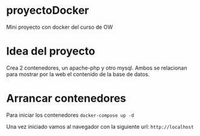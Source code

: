 # proyectoDocker
Mini proyecto con docker del curso de OW

# Idea del proyecto
Crea 2 contenedores, un apache-php y otro mysql. Ambos se relacionan para mostrar por la web el contenido de la base de datos.

# Arrancar contenedores
Para iniciar los contenedores
`docker-compose up -d`

Una vez iniciado vamos al navegador con la siguiente url:
`http://localhost`
